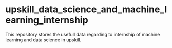# upskill_data_science_and_machine_learning_internship
This repository stores the usefull data regarding to internship of machine learning and data science in upskill.
